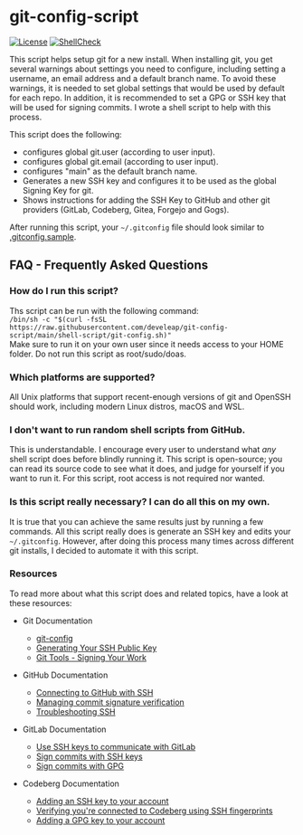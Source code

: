 # git-config-script

[![License](https://img.shields.io/badge/license-Apache--2.0-green)](https://opensource.org/license/apache2-0/)
[![ShellCheck](https://github.com/develeap/git-config-script/actions/workflows/shellcheck.yml/badge.svg)](https://github.com/develeap/git-config-script/actions/workflows/shellcheck.yml)

This script helps setup git for a new install. When installing git, you get several warnings about settings you need to configure, including setting a username, an email address and a default branch name. To avoid these warnings, it is needed to set global settings that would be used by default for each repo. In addition, it is recommended to set a GPG or SSH key that will be used for signing commits. I wrote a shell script to help with this process.

This script does the following:
  - configures global git.user (according to user input).
  - configures global git.email (according to user input).
  - configures "main" as the default branch name.
  - Generates a new SSH key and configures it to be used as the global Signing Key for git.
  - Shows instructions for adding the SSH Key to GitHub and other git providers (GitLab, Codeberg, Gitea, Forgejo and Gogs).

After running this script, your `~/.gitconfig` file should look similar to [,gitconfig.sample](https://github.com/develeap/git-config-script/blob/main/.gitconfig.sample).

## FAQ - Frequently Asked Questions
### How do I run this script?
Ths script can be run with the following command:  
`/bin/sh -c "$(curl -fsSL https://raw.githubusercontent.com/develeap/git-config-script/main/shell-script/git-config.sh)"`  
Make sure to run it on your own user since it needs access to your HOME folder. Do not run this script as root/sudo/doas.

### Which platforms are supported?
All Unix platforms that support recent-enough versions of git and OpenSSH should work, including modern Linux distros, macOS and WSL.

### I don't want to run random shell scripts from GitHub.
This is understandable. I encourage every user to understand what *any* shell script does before blindly running it. This script is open-source; you can read its source code to see what it does, and judge for yourself if you want to run it. For this script, root access is not required nor wanted.

### Is this script really necessary? I can do all this on my own.
It is true that you can achieve the same results just by running a few commands. All this script really does is generate an SSH key and edits your `~/.gitconfig`. However, after doing this process many times across different git installs, I decided to automate it with this script.


### Resources
To read more about what this script does and related topics, have a look at these resources:
  - Git Documentation
    + [git-config](https://git-scm.com/docs/git-config)
    + [Generating Your SSH Public Key](https://git-scm.com/book/en/v2/Git-on-the-Server-Generating-Your-SSH-Public-Key)
    + [Git Tools - Signing Your Work](https://git-scm.com/book/en/v2/Git-Tools-Signing-Your-Work)

  - GitHub Documentation
    + [Connecting to GitHub with SSH](https://docs.github.com/en/authentication/connecting-to-github-with-ssh)
    + [Managing commit signature verification](https://docs.github.com/en/authentication/managing-commit-signature-verification)
    + [Troubleshooting SSH](https://docs.github.com/en/authentication/troubleshooting-ssh)

  - GitLab Documentation
    + [Use SSH keys to communicate with GitLab](https://docs.gitlab.com/ee/user/ssh.html)
    + [Sign commits with SSH keys](https://docs.gitlab.com/ee/user/project/repository/ssh_signed_commits/)
    + [Sign commits with GPG](https://docs.gitlab.com/ee/user/project/repository/gpg_signed_commits/)

  - Codeberg Documentation
    + [Adding an SSH key to your account](https://docs.codeberg.org/security/ssh-key/)
    + [Verifying you're connected to Codeberg using SSH fingerprints](https://docs.codeberg.org/security/ssh-fingerprint/)
    + [Adding a GPG key to your account](https://docs.codeberg.org/security/gpg-key/)
